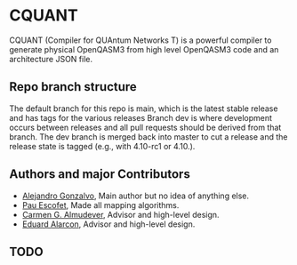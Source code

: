 # CQUANT
CQUANT (Compiler for QUAntum Networks T) is a powerful compiler to generate physical OpenQASM3 from high level OpenQASM3 code and an architecture JSON file.

## Repo branch structure
The default branch for this repo is main, which is the latest stable release and has tags for the various releases Branch dev is where development occurs between releases and all pull requests should be derived from that branch. The dev branch is merged back into master to cut a release and the release state is tagged (e.g., with 4.10-rc1 or 4.10.).

## Authors and major Contributors
- [Alejandro Gonzalvo](https://github.com/alejandrogonzalvo), Main author but no idea of anything else.
- [Pau Escofet](https://www.linkedin.com/in/pau-escofet-15ba31180/), Made all mapping algorithms.
- [Carmen G. Almudever](https://www.linkedin.com/in/carmengalmudever/), Advisor and high-level design.
- [Eduard Alarcon](https://www.linkedin.com/in/eduard-alarcon-b5186ba8/), Advisor and high-level design. 

## TODO